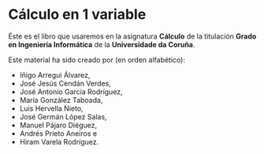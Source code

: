 # Cálculo en 1 variable

Éste es el libro que usaremos en la asignatura **Cálculo** de la titulación **Grado en Ingeniería Informática** de la **Universidade da Coruña**.

Este material ha sido creado por (en orden alfabético):

- Iñigo Arregui Álvarez, 
- José Jesús Cendán Verdes, 
- José Antonio García Rodríguez, 
- María González Taboada, 
- Luis Hervella Nieto, 
- José Germán López Salas, 
- Manuel Pájaro Diéguez,
- Andrés Prieto Aneiros e 
- Hiram Varela Rodríguez.

